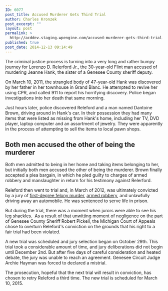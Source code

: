 ```yaml
---
ID: 6077
post_title: Accused Murderer Gets Third Trial
author: Charles Kronzek
post_excerpt: ""
layout: post
permalink: >
  http://acddev.staging.wpengine.com/accused-murderer-gets-third-trial.html
published: true
post_date: 2014-12-13 09:14:49
---
```

The criminal justice process is turning into a very long and rather bumpy journey for Lorenzo D. Relerford Jr., the 30-year-old Flint man accused of murdering Jeanne Hank, the sister of a Genesee County sheriff deputy.<!--more-->

On March 10, 2011, the strangled body of 47-year-old Hank was discovered by her father in her townhouse in Grand Blanc. He attempted to revive her using CPR, and called 911 to report his horrifying discovery. Police began investigations into her death that same morning.

Just hours later, police discovered Releford and a man named Dantoine Brown, driving around in Hank's car. In their possession they had many items that were listed as missing from Hank's home, including her TV, DVD player, laptop computer and an assortment of jewelry. They were apparently in the process of attempting to sell the items to local pawn shops.


<h2>Both men accused the other of being the murderer</h2>

Both men admitted to being in her home and taking items belonging to her, but initially both men accused the other of being the murderer. Brown finally accepted a plea bargain, in which he pled guilty to charges of armed robbery and manslaughter in return for his testimony against Relerford.

Releford then went to trial and, in March of 2012, was ultimately convicted by a jury of <a href="http://acddev.staging.wpengine.com/homicide.html" target="_blank">first-degree felony murder</a>, <a href="http://acddev.staging.wpengine.com/michigan-armed-robbery-attorney.html" target="_blank">armed robbery</a>, and unlawfully driving away an automobile. He was sentenced to serve life in prison.

But during the trial, there was a moment when jurors were able to see his leg shackles.  As a result of that unwitting moment of negligence on the part of Genesee County Sheriff Robert Pickell, the Michigan Court of Appeals chose to overturn Releford's conviction on the grounds that his right to a fair trial had been violated.

A new trial was scheduled and jury selection began on October 29th. This trial took a considerable amount of time, and jury deliberations did not begin until December 2nd. But after five days of careful consideration and heated debate, the jury was unable to reach an agreement. Genesee Circuit Judge Archie Hayman was forced to declared a mistrial.

The prosecution, hopeful that the next trial will result in conviction, has chosen to retry Releford a third time. The new trial is scheduled for March 10, 2015.